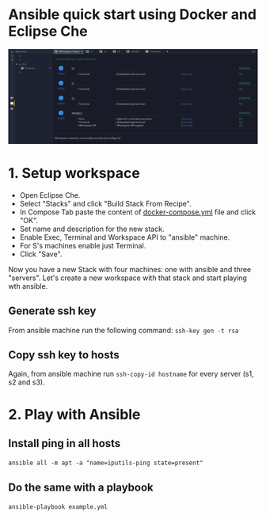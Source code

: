 # Ansible quick start using Docker and Eclipse Che
![Machines](screenshots/machines.png)
# 1. Setup workspace
- Open Eclipse Che.
- Select "Stacks" and click "Build Stack From Recipe".
- In Compose Tab paste the content of [docker-compose.yml](https://github.com/WilliamMolina/ansible-che/blob/master/docker-compose.yml) file and click "OK".
- Set name and description for the new stack.
- Enable Exec, Terminal and Workspace API to "ansible" machine.
- For S's machines enable just Terminal.
- Click "Save".

Now you have a new Stack with four machines: one with ansible and three "servers".
Let's create a new workspace with that stack and start playing wth ansible.

## Generate ssh key
From ansible machine run the following command:
 `ssh-key gen -t rsa`

## Copy ssh key to hosts
Again, from ansible machine run `ssh-copy-id hostname` for every server (s1, s2 and s3).

# 2. Play with Ansible

## Install ping in all hosts
 `ansible all -m apt -a "name=iputils-ping state=present"`

## Do the same with a  playbook
`ansible-playbook example.yml`
